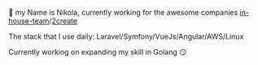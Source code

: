 👋 my Name is Nikola, currently working for the awesome companies [in-house-team](https://in-houseteam.com/)/[2create](https://2create.io/)

The stack that I use daily: Laravel/Symfony/VueJs/Angular/AWS/Linux

Currently working on expanding my skill in Golang 😏
